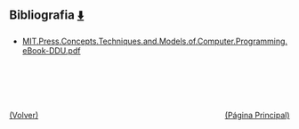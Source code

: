 
<html>
<body>
<h2>Bibliografia <a href="https://downgit.github.io/#/home?url=https://github.com/Apuntes-FIUBA/Apuntes-Electronica/tree/main/95 - Computación/9507 - Teoria del Lenguaje de Programacion/Bibliografia" style="font-size:20px">  ⬇️ </a></h2>
<ul>
    <li><a href="MIT.Press.Concepts.Techniques.and.Models.of.Computer.Programming.eBook-DDU.pdf">MIT.Press.Concepts.Techniques.and.Models.of.Computer.Programming.eBook-DDU.pdf</a></li>
</ul>
</body>
</html>
<br><br><br><br><br><a href="../" style="float: left">(Volver)</a> <a href="https://apuntes-fiuba.github.io/Apuntes-Electronica" style="float: right">(Página Principal)</a>
